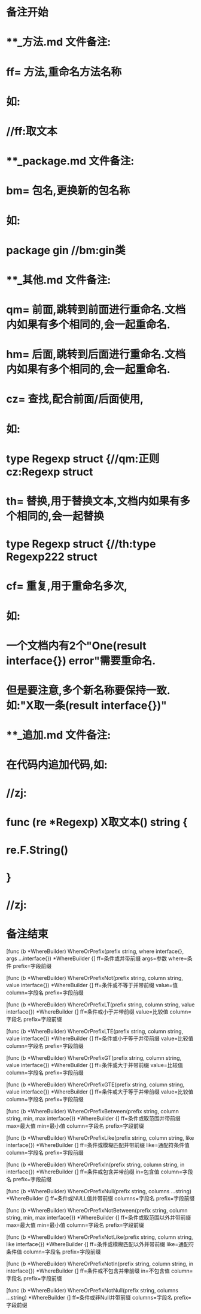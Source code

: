 # 备注开始
# **_方法.md 文件备注:
# ff= 方法,重命名方法名称
# 如:
# //ff:取文本

# **_package.md 文件备注:
# bm= 包名,更换新的包名称 
# 如: 
# package gin //bm:gin类

# **_其他.md 文件备注:
# qm= 前面,跳转到前面进行重命名.文档内如果有多个相同的,会一起重命名.
# hm= 后面,跳转到后面进行重命名.文档内如果有多个相同的,会一起重命名.
# cz= 查找,配合前面/后面使用,
# 如:
# type Regexp struct {//qm:正则 cz:Regexp struct
#
# th= 替换,用于替换文本,文档内如果有多个相同的,会一起替换
# type Regexp struct {//th:type Regexp222 struct
#
# cf= 重复,用于重命名多次,
# 如: 
# 一个文档内有2个"One(result interface{}) error"需要重命名.
# 但是要注意,多个新名称要保持一致. 如:"X取一条(result interface{})"

# **_追加.md 文件备注:
# 在代码内追加代码,如:
# //zj:
# func (re *Regexp) X取文本() string { 
#    re.F.String()
# }
# //zj:
# 备注结束

[func (b *WhereBuilder) WhereOrPrefix(prefix string, where interface{}, args ...interface{}) *WhereBuilder {]
ff=条件或并带前缀
args=参数
where=条件
prefix=字段前缀

[func (b *WhereBuilder) WhereOrPrefixNot(prefix string, column string, value interface{}) *WhereBuilder {]
ff=条件或不等于并带前缀
value=值
column=字段名
prefix=字段前缀

[func (b *WhereBuilder) WhereOrPrefixLT(prefix string, column string, value interface{}) *WhereBuilder {]
ff=条件或小于并带前缀
value=比较值
column=字段名
prefix=字段前缀

[func (b *WhereBuilder) WhereOrPrefixLTE(prefix string, column string, value interface{}) *WhereBuilder {]
ff=条件或小于等于并带前缀
value=比较值
column=字段名
prefix=字段前缀

[func (b *WhereBuilder) WhereOrPrefixGT(prefix string, column string, value interface{}) *WhereBuilder {]
ff=条件或大于并带前缀
value=比较值
column=字段名
prefix=字段前缀

[func (b *WhereBuilder) WhereOrPrefixGTE(prefix string, column string, value interface{}) *WhereBuilder {]
ff=条件或大于等于并带前缀
value=比较值
column=字段名
prefix=字段前缀

[func (b *WhereBuilder) WhereOrPrefixBetween(prefix string, column string, min, max interface{}) *WhereBuilder {]
ff=条件或取范围并带前缀
max=最大值
min=最小值
column=字段名
prefix=字段前缀

[func (b *WhereBuilder) WhereOrPrefixLike(prefix string, column string, like interface{}) *WhereBuilder {]
ff=条件或模糊匹配并带前缀
like=通配符条件值
column=字段名
prefix=字段前缀

[func (b *WhereBuilder) WhereOrPrefixIn(prefix string, column string, in interface{}) *WhereBuilder {]
ff=条件或包含并带前缀
in=包含值
column=字段名
prefix=字段前缀

[func (b *WhereBuilder) WhereOrPrefixNull(prefix string, columns ...string) *WhereBuilder {]
ff=条件或NULL值并带前缀
columns=字段名
prefix=字段前缀

[func (b *WhereBuilder) WhereOrPrefixNotBetween(prefix string, column string, min, max interface{}) *WhereBuilder {]
ff=条件或取范围以外并带前缀
max=最大值
min=最小值
column=字段名
prefix=字段前缀

[func (b *WhereBuilder) WhereOrPrefixNotLike(prefix string, column string, like interface{}) *WhereBuilder {]
ff=条件或模糊匹配以外并带前缀
like=通配符条件值
column=字段名
prefix=字段前缀

[func (b *WhereBuilder) WhereOrPrefixNotIn(prefix string, column string, in interface{}) *WhereBuilder {]
ff=条件或不包含并带前缀
in=不包含值
column=字段名
prefix=字段前缀

[func (b *WhereBuilder) WhereOrPrefixNotNull(prefix string, columns ...string) *WhereBuilder {]
ff=条件或非Null并带前缀
columns=字段名
prefix=字段前缀

